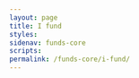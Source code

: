 ```yaml
---
layout: page
title: I fund
styles:
sidenav: funds-core
scripts:
permalink: /funds-core/i-fund/
---
```

